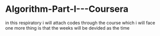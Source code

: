 # Algorithm-Part-I---Coursera
in this respiratory i will attach codes through the course which i will face
one more thing is that the weeks will be devided as the time
